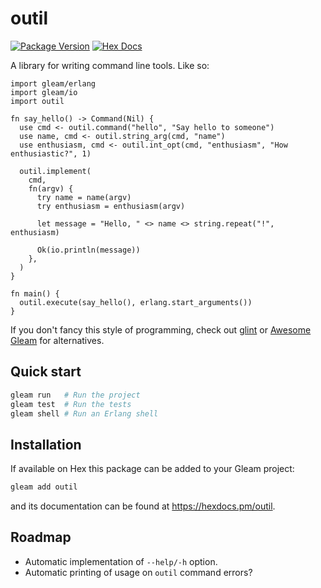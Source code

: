 # outil

[![Package Version](https://img.shields.io/hexpm/v/outil)](https://hex.pm/packages/outil)
[![Hex Docs](https://img.shields.io/badge/hex-docs-ffaff3)](https://hexdocs.pm/outil/)

A library for writing command line tools. Like so:

```gleam
import gleam/erlang
import gleam/io
import outil

fn say_hello() -> Command(Nil) {
  use cmd <- outil.command("hello", "Say hello to someone")
  use name, cmd <- outil.string_arg(cmd, "name")
  use enthusiasm, cmd <- outil.int_opt(cmd, "enthusiasm", "How enthusiastic?", 1)

  outil.implement(
    cmd,
    fn(argv) {
      try name = name(argv)
      try enthusiasm = enthusiasm(argv)

      let message = "Hello, " <> name <> string.repeat("!", enthusiasm)

      Ok(io.println(message))
    },
  )
}

fn main() {
  outil.execute(say_hello(), erlang.start_arguments())
}
```

If you don't fancy this style of programming, check out [glint] or [Awesome Gleam] for alternatives.

[glint]: https://github.com/tanklesxl/glint
[Awesome Gleam]: https://github.com/gleam-lang/awesome-gleam#cli

## Quick start

```sh
gleam run   # Run the project
gleam test  # Run the tests
gleam shell # Run an Erlang shell
```

## Installation

If available on Hex this package can be added to your Gleam project:

```sh
gleam add outil
```

and its documentation can be found at <https://hexdocs.pm/outil>.

## Roadmap

* Automatic implementation of `--help/-h` option.
* Automatic printing of usage on `outil` command errors?
